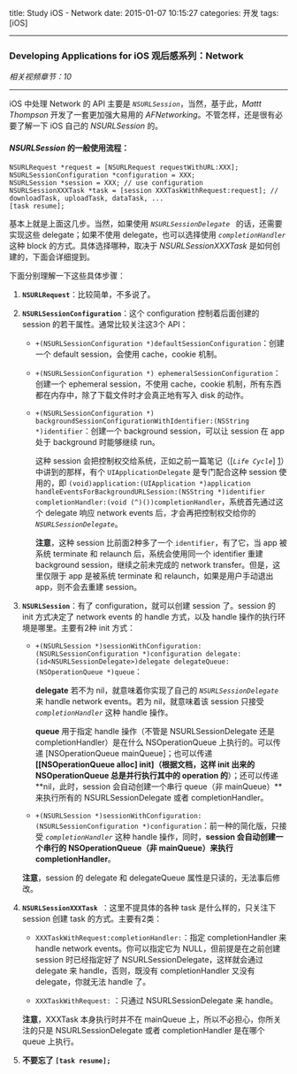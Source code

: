 title: Study iOS - Network
date: 2015-01-07 10:15:27
categories: 开发
tags: [iOS]

---

### Developing Applications for iOS 观后感系列：Network

*相关视频章节：10*

---

iOS 中处理 Network 的 API 主要是 *`NSURLSession`*，当然，基于此，*Mattt Thompson* 开发了一套更加强大易用的 *AFNetworking*。不管怎样，还是很有必要了解一下 iOS 自己的 *NSURLSession* 的。

#### *NSURLSession* 的一般使用流程：

	NSURLRequest *request = [NSURLRequest requestWithURL:XXX];
	NSURLSessionConfiguration *configuration = XXX;
	NSURLSession *session = XXX; // use configuration
	NSURLSessionXXXTask *task = [session XXXTaskWithRequest:request]; // downloadTask, uploadTask, dataTask, ...
	[task resume];
	
基本上就是上面这几步。当然，如果使用 *`NSURLSessionDelegate `* 的话，还需要实现这些 delegate；如果不使用 delegate，也可以选择使用 *`completionHandler`* 这种 block 的方式。具体选择哪种，取决于 *NSURLSessionXXXTask* 是如何创建的，下面会详细提到。

下面分别理解一下这些具体步骤：

1. **`NSURLRequest`**：比较简单，不多说了。

2. **`NSURLSessionConfiguration`**：这个 configuration 控制着后面创建的 session 的若干属性。通常比较关注这3个 API：

	* `+(NSURLSessionConfiguration *)defaultSessionConfiguration`：创建一个 default session，会使用 cache，cookie 机制。
	
	* `+(NSURLSessionConfiguration *) ephemeralSessionConfiguration`：创建一个 ephemeral session，不使用 cache，cookie 机制，所有东西都在内存中，除了下载文件时才会真正地有写入 disk 的动作。
	
	* `+(NSURLSessionConfiguration *) backgroundSessionConfigurationWithIdentifier:(NSString *)identifier`：创建一个 background session，可以让 session 在 app 处于 background 时能够继续 run。

		这种 session 会把控制权交给系统，正如之前一篇笔记（[*`Life Cycle`*] [1]）中讲到的那样，有个 `UIApplicationDelegate` 是专门配合这种 session 使用的，即 `(void)application:(UIApplication *)application handleEventsForBackgroundURLSession:(NSString *)identifier completionHandler:(void (^)())completionHandler`，系统首先通过这个 delegate 响应 network events 后，才会再把控制权交给你的 *`NSURLSessionDelegate`*。
		
		**注意**，这种 session 比前面2种多了一个 `identifier`，有了它，当 app 被系统 terminate 和 relaunch 后，系统会使用同一个 identifier 重建 background session，继续之前未完成的 network transfer。但是，这里仅限于 app 是被系统 terminate 和 relaunch，如果是用户手动退出 app，则不会去重建 session。
		

<!--more-->

	
3. **`NSURLSession`**：有了 configuration，就可以创建 session 了。session 的 init 方式决定了 network events 的 handle 方式，以及 handle 操作的执行环境是哪里。主要有2种 init 方式：

	* `+(NSURLSession *)sessionWithConfiguration:(NSURLSessionConfiguration *)configuration delegate:(id<NSURLSessionDelegate>)delegate delegateQueue:(NSOperationQueue *)queue`：
	
		**delegate** 若不为 nil，就意味着你实现了自己的 *`NSURLSessionDelegate`* 来 handle network events。若为 nil，就意味着该 session 只接受 *`completionHandler`* 这种 handle 操作。
		
		**queue** 用于指定 handle 操作（不管是 NSURLSessionDelegate 还是 completionHandler）是在什么 NSOperationQueue 上执行的。可以传递 [NSOperationQueue mainQueue]；也可以传递 **[[NSOperationQueue alloc] init]（根据文档，这样 init 出来的 NSOperationQueue 总是并行执行其中的 operation 的**）；还可以传递 **nil，此时，session 会自动创建一个串行 queue（非 mainQueue）**来执行所有的 NSURLSessionDelegate 或者 completionHandler。
	
	* `+(NSURLSession *)sessionWithConfiguration:(NSURLSessionConfiguration *)configuration`：前一种的简化版，只接受 *`completionHandler`* 这种 handle 操作，同时，**session 会自动创建一个串行的 NSOperationQueue（非 mainQueue）来执行 completionHandler**。

	**注意**，session 的 delegate 和 delegateQueue 属性是只读的，无法事后修改。

4. **`NSURLSessionXXXTask `**：这里不提具体的各种 task 是什么样的，只关注下 session 创建 task 的方式。主要有2类：

	* `XXXTaskWithRequest:completionHandler:`：指定 completionHandler 来 handle network events。你可以指定它为 NULL，但前提是在之前创建 session 时已经指定好了 NSURLSessionDelegate，这样就会通过 delegate 来 handle，否则，既没有 completionHandler 又没有 delegate，你就无法 handle 了。

	* `XXXTaskWithRequest:`	：只通过 NSURLSessionDelegate 来 handle。

	**注意**，XXXTask 本身执行时并不在 mainQueue 上，所以不必担心，你所关注的只是 NSURLSessionDelegate 或者 completionHandler 是在哪个 queue 上执行。
	
5. **不要忘了 `[task resume];`**


[1]: ../../../../2015/01/05/Study_iOS_Life_Cycle/